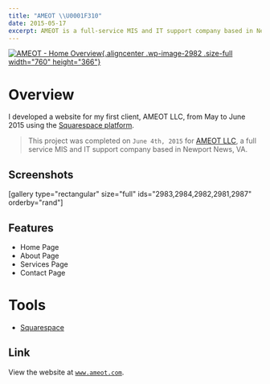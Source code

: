 ```yaml
---
title: "AMEOT \\U0001F310"
date: 2015-05-17
excerpt: AMEOT is a full-service MIS and IT support company based in Newport News, VA.
---
```


[![AMEOT - Home
Overview](https://fvcproductions.files.wordpress.com/2015/09/ameot-home-overview.png){.aligncenter
.wp-image-2982 .size-full width="760"
height="366"}](https://www.ameot.com)

Overview
========

I developed a website for my first client, AMEOT LLC, from May to June
2015 using the [Squarespace
platform](https://squarespace.com "Squarespace").

> This project was completed on `June 4th, 2015` for [AMEOT
> LLC](https://www.ameot.com "AMEOT"), a full service MIS and IT support
> company based in Newport News, VA.

Screenshots
-----------

\[gallery type="rectangular" size="full" ids="2983,2984,2982,2981,2987"
orderby="rand"\]

Features
--------

-   Home Page
-   About Page
-   Services Page
-   Contact Page

Tools
=====

-   [Squarespace](https://www.squarespace.com/ "Squarespace")

Link
----

View the website at [`www.ameot.com`](https://www.ameot.com/ "AMEOT").
